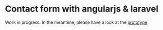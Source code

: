 Contact form with angularjs &amp; laravel
============

Work in progress. In the meantime, please have a look at the [prototype](http://konpa.github.io/contact-form)
